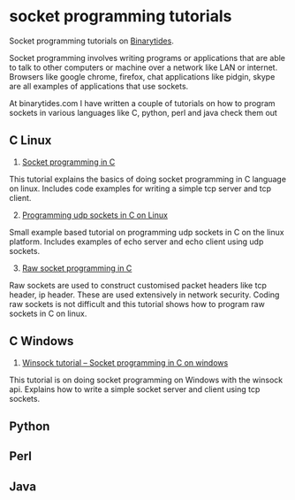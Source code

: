 socket programming tutorials
============================

Socket programming tutorials on <a href="http://www.binarytides.com/">Binarytides</a>.

Socket programming involves writing programs or applications that are able to talk to other computers or machine over a network
like LAN or internet. Browsers like google chrome, firefox, chat applications like pidgin, skype are all examples of applications
that use sockets.

At binarytides.com I have written a couple of tutorials on how to program sockets in various languages like C, python, perl and java
check them out

C Linux
-------

1. <a href="http://www.binarytides.com/socket-programming-c-linux-tutorial/">Socket programming in C</a>

This tutorial explains the basics of doing socket programming in C language on linux. Includes code examples for writing a simple
tcp server and tcp client.

2. <a href="http://www.binarytides.com/programming-udp-sockets-c-linux/">Programming udp sockets in C on Linux</a>

Small example based tutorial on programming udp sockets in C on the linux platform. Includes examples of echo server and echo client using udp sockets.


3. <a href="http://www.binarytides.com/raw-sockets-c-code-linux/">Raw socket programming in C</a>

Raw sockets are used to construct customised packet headers like tcp header, ip header. These are used extensively in network security.
Coding raw sockets is not difficult and this tutorial shows how to program raw sockets in C on linux.

C Windows
---------

1. <a href="http://www.binarytides.com/winsock-socket-programming-tutorial/">Winsock tutorial – Socket programming in C on windows</a>

This tutorial is on doing socket programming on Windows with the winsock api. Explains how to write a simple socket server and client using
tcp sockets.


Python
------

Perl
----

Java
----
